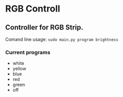# RGB Controll

Controller for RGB Strip.
---
Comand line usage:
`sudo main.py program brightness`

### Current programs
- white
- yellow
- blue
- red
- green
- off